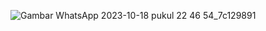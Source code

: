 ![Gambar WhatsApp 2023-10-18 pukul 22 46 54_7c129891](https://github.com/FrhnSpwli/unit1-pathway3-D121211078/assets/96256195/1eecbc83-38aa-4f23-9d13-e8d709c8bb6c)

